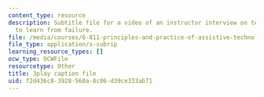 ```yaml
---
content_type: resource
description: Subtitle file for a video of an instructor interview on teaching students
  to learn from failure.
file: /media/courses/6-811-principles-and-practice-of-assistive-technology-fall-2014/f2d436c83928560a8c06d39ce333ab71_UswuSLKQVK4.vtt
file_type: application/x-subrip
learning_resource_types: []
ocw_type: OCWFile
resourcetype: Other
title: 3play caption file
uid: f2d436c8-3928-560a-8c06-d39ce333ab71
---
```

